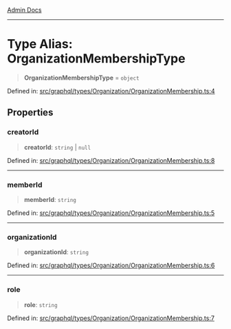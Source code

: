 [Admin Docs](/)

***

# Type Alias: OrganizationMembershipType

> **OrganizationMembershipType** = `object`

Defined in: [src/graphql/types/Organization/OrganizationMembership.ts:4](https://github.com/PurnenduMIshra129th/talawa-api/blob/4d9be178e903c8bd2778a802379c92eee9a2afdf/src/graphql/types/Organization/OrganizationMembership.ts#L4)

## Properties

### creatorId

> **creatorId**: `string` \| `null`

Defined in: [src/graphql/types/Organization/OrganizationMembership.ts:8](https://github.com/PurnenduMIshra129th/talawa-api/blob/4d9be178e903c8bd2778a802379c92eee9a2afdf/src/graphql/types/Organization/OrganizationMembership.ts#L8)

***

### memberId

> **memberId**: `string`

Defined in: [src/graphql/types/Organization/OrganizationMembership.ts:5](https://github.com/PurnenduMIshra129th/talawa-api/blob/4d9be178e903c8bd2778a802379c92eee9a2afdf/src/graphql/types/Organization/OrganizationMembership.ts#L5)

***

### organizationId

> **organizationId**: `string`

Defined in: [src/graphql/types/Organization/OrganizationMembership.ts:6](https://github.com/PurnenduMIshra129th/talawa-api/blob/4d9be178e903c8bd2778a802379c92eee9a2afdf/src/graphql/types/Organization/OrganizationMembership.ts#L6)

***

### role

> **role**: `string`

Defined in: [src/graphql/types/Organization/OrganizationMembership.ts:7](https://github.com/PurnenduMIshra129th/talawa-api/blob/4d9be178e903c8bd2778a802379c92eee9a2afdf/src/graphql/types/Organization/OrganizationMembership.ts#L7)
